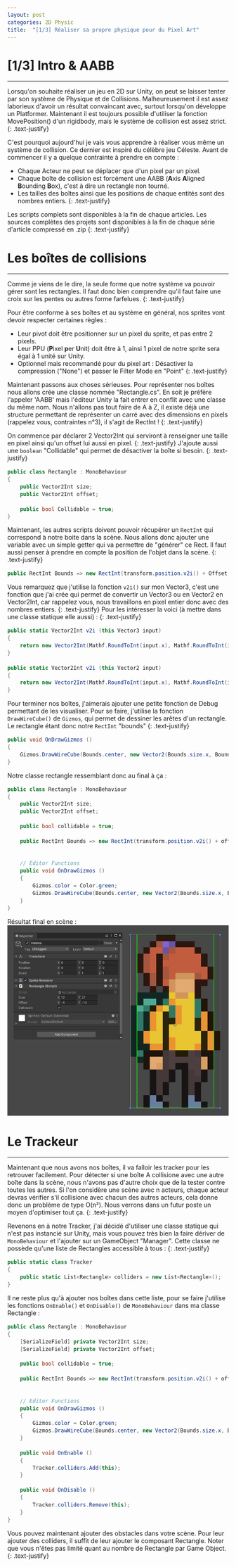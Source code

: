 ```yaml
---
layout: post
categories: 2D Physic
title:  "[1/3] Réaliser sa propre physique pour du Pixel Art"
---
```



# [1/3]  Intro & AABB

---
Lorsqu'on souhaite réaliser un jeu en 2D sur Unity, on peut se laisser tenter par son système de Physique et de Collisions.
Malheureusement il est assez laborieux d'avoir un résultat convaincant avec, surtout lorsqu'on développe un Platformer.
Maintenant il est toujours possible d'utiliser la fonction MovePosition() d'un rigidbody, mais le système de collision est assez strict.
{: .text-justify}

C'est pourquoi aujourd'hui je vais vous apprendre à réaliser vous même un système de collision.
Ce dernier est inspiré du célèbre jeu Céleste. Avant de commencer il y a quelque contrainte à prendre en compte :
- Chaque Acteur ne peut se déplacer que d'un pixel par un pixel.
- Chaque boîte de collision est forcément une AABB (**A**xis **A**ligned **B**ounding **B**ox), c'est à dire un rectangle non tourné.
- Les tailles des boîtes ainsi que les positions de chaque entités sont des nombres entiers.
{: .text-justify}

Les scripts complets sont disponibles à la fin de chaque articles.
Les sources complètes des projets sont disponibles à la fin de chaque série d'article compressé en .zip
{: .text-justify}

# Les boîtes de collisions

---

Comme je viens de le dire, la seule forme que notre système va pouvoir gérer sont les rectangles.
Il faut donc bien comprendre qu'il faut faire une croix sur les pentes ou autres forme farfelues.
{: .text-justify}

Pour être conforme à ses boîtes et au système en général, nos sprites vont devoir respecter certaines règles :
- Leur pivot doit être positionner sur un pixel du sprite, et pas entre 2 pixels.
- Leur PPU (**P**ixel **p**er **U**nit) doit être à 1, ainsi 1 pixel de notre sprite sera égal à 1 unité sur Unity.
- Optionnel mais recommandé pour du pixel art : Désactiver la compression ("None") et passer le Filter Mode en "Point"
{: .text-justify}

Maintenant passons aux choses sérieuses. Pour représenter nos boîtes nous allons crée une classe nommée "Rectangle.cs".
En soit je préfère l'appeler 'AABB' mais l'éditeur Unity la fait entrer en conflit avec une classe du même nom.
Nous n'allons pas tout faire de A à Z, il existe déjà une structure permettant de représenter un carré avec des dimensions
en pixels (rappelez vous, contraintes n°3), il s'agit de RectInt !
{: .text-justify}

On commence par déclarer 2 Vector2Int qui serviront à renseigner une taille en pixel ainsi qu'un offset lui aussi en pixel.
{: .text-justify}
J'ajoute aussi une `boolean` "Collidable" qui permet de désactiver la boîte si besoin.
{: .text-justify}
```csharp
public class Rectangle : MonoBehaviour
{
	public Vector2Int size;
	public Vector2Int offset;

	public bool Collidable = true;
}
```

Maintenant, les autres scripts doivent pouvoir récupérer un `RectInt` qui correspond à notre boite dans la scène.
Nous allons donc ajouter une variable avec un simple getter qui va permettre de "générer" ce Rect.
Il faut aussi penser à prendre en compte la position de l'objet dans la scène.
{: .text-justify}
```csharp
public RectInt Bounds => new RectInt(transform.position.v2i() + Offset, Size);
```

Vous remarquez que j'utilise la fonction `v2i()` sur mon Vector3, c'est une fonction que j'ai crée qui permet de convertir un
Vector3 ou en Vector2 en Vector2Int, car rappelez vous, nous travaillons en pixel entier donc avec des nombres entiers.
{: .text-justify}
Pour les intéresser la voici (à mettre dans une classe statique elle aussi) :
{: .text-justify}
```csharp
public static Vector2Int v2i (this Vector3 input)
{
	return new Vector2Int(Mathf.RoundToInt(input.x), Mathf.RoundToInt(input.y));
}

public static Vector2Int v2i (this Vector2 input)
{
	return new Vector2Int(Mathf.RoundToInt(input.x), Mathf.RoundToInt(input.y));
}
```

Pour terminer nos boîtes, j'aimerais ajouter une petite fonction de Debug permettant de les visualiser.
Pour se faire, j'utilise la fonction `DrawWireCube()` de `Gizmos`, qui permet de dessiner les arêtes d'un rectangle.
Le rectangle étant donc notre `RectInt` "bounds"
{: .text-justify}
```csharp
public void OnDrawGizmos ()
{
	Gizmos.DrawWireCube(Bounds.center, new Vector2(Bounds.size.x, Bounds.size.y));
}
```

Notre classe rectangle ressemblant donc au final à ça :
```csharp
public class Rectangle : MonoBehaviour
{
	public Vector2Int size;
	public Vector2Int offset;

	public bool collidable = true;

	public RectInt Bounds => new RectInt(transform.position.v2i() + offset, size);


	// Editor Functions
	public void OnDrawGizmos ()
	{
		Gizmos.color = Color.green;
		Gizmos.DrawWireCube(Bounds.center, new Vector2(Bounds.size.x, Bounds.size.y));
	}
}
```

Résultat final en scène :
![Héléna avec sa boîte de collision](/assets/pixelartphysic/HelenaWithCollider.jpg)



# Le Trackeur

---

Maintenant que nous avons nos boîtes, il va falloir les tracker pour les retrouver facilement.
Pour détecter si une boîte A collisione avec une autre boîte dans la scène, nous n'avons pas d'autre choix
que de la tester contre toutes les autres. Si l'on considère une scène avec n acteurs, chaque acteur devras vérifier
s'il collisione avec chacun des autres acteurs, cela donne donc un problème de type O(n²). Nous verrons dans un futur poste
un moyen d'optimiser tout ça.
{: .text-justify}

Revenons en à notre Tracker, j'ai décidé d'utiliser une classe statique qui n'est pas instancié sur Unity, mais vous pouvez très bien
la faire dériver de `MonoBehaviour` et l'ajouter sur un GameObject "Manager".
Cette classe ne possède qu'une liste de Rectangles accessible à tous :
{: .text-justify}
```csharp
public static class Tracker
{
	public static List<Rectangle> colliders = new List<Rectangle>();
}
```

Il ne reste plus qu'à ajouter nos boîtes dans cette liste, pour se faire j'utilise les fonctions
`OnEnable()` et `OnDisable()` de `MonoBehaviour` dans ma classe Rectangle :
```csharp
public class Rectangle : MonoBehaviour
{
	[SerializeField] private Vector2Int size;
	[SerializeField] private Vector2Int offset;

	public bool collidable = true;

	public RectInt Bounds => new RectInt(transform.position.v2i() + offset, size);


	// Editor Functions
	public void OnDrawGizmos ()
	{
		Gizmos.color = Color.green;
		Gizmos.DrawWireCube(Bounds.center, new Vector2(Bounds.size.x, Bounds.size.y));
	}

	public void OnEnable ()
	{
		Tracker.colliders.Add(this);
	}

	public void OnDisable ()
	{
		Tracker.colliders.Remove(this);
	}
}
```

Vous pouvez maintenant ajouter des obstacles dans votre scène.
Pour leur ajouter des colliders, il suffit de leur ajouter le composant Rectangle.
Noter que vous n'êtes pas limité quant au nombre de Rectangle par Game Object.
{: .text-justify}
